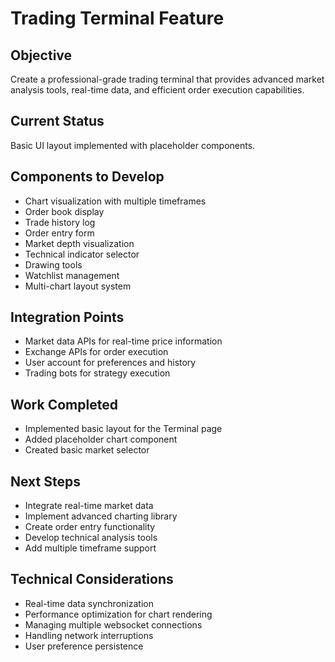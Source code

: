# Trading Terminal Feature

## Objective

Create a professional-grade trading terminal that provides advanced market analysis tools, real-time data, and efficient order execution capabilities.

## Current Status

Basic UI layout implemented with placeholder components.

## Components to Develop

- Chart visualization with multiple timeframes
- Order book display
- Trade history log
- Order entry form
- Market depth visualization
- Technical indicator selector
- Drawing tools
- Watchlist management
- Multi-chart layout system

## Integration Points

- Market data APIs for real-time price information
- Exchange APIs for order execution
- User account for preferences and history
- Trading bots for strategy execution

## Work Completed

- Implemented basic layout for the Terminal page
- Added placeholder chart component
- Created basic market selector

## Next Steps

- Integrate real-time market data
- Implement advanced charting library
- Create order entry functionality
- Develop technical analysis tools
- Add multiple timeframe support

## Technical Considerations

- Real-time data synchronization
- Performance optimization for chart rendering
- Managing multiple websocket connections
- Handling network interruptions
- User preference persistence
